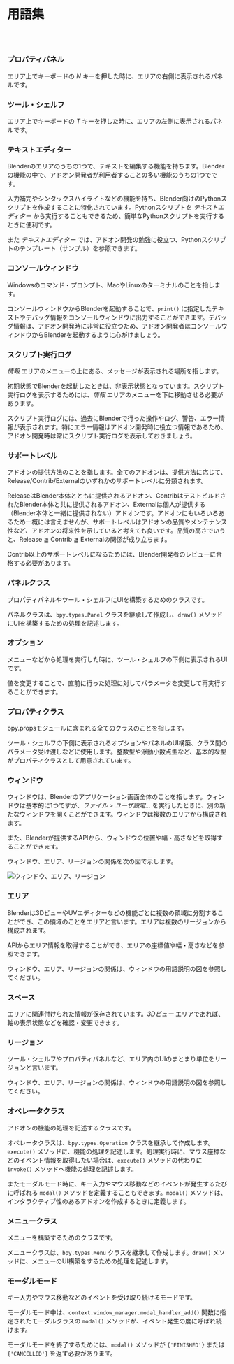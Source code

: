<div id="sect_title_img_0_0"></div>

<div id="sect_title_text"></div>

# 用語集

<div id="preface"></div>

###### 　


### プロパティパネル

エリア上でキーボードの *N* キーを押した時に、エリアの右側に表示されるパネルです。


### ツール・シェルフ

エリア上でキーボードの *T* キーを押した時に、エリアの左側に表示されるパネルです。


### テキストエディター

Blenderのエリアのうちの1つで、テキストを編集する機能を持ちます。Blenderの機能の中で、アドオン開発者が利用者することの多い機能のうちの1つでです。

入力補完やシンタックスハイライトなどの機能を持ち、Blender向けのPythonスクリプトを作成することに特化されています。Pythonスクリプトを *テキストエディター* から実行することもできるため、簡単なPythonスクリプトを実行するときに便利です。

また *テキストエディター* では、アドオン開発の勉強に役立つ、Pythonスクリプトのテンプレート（サンプル）を参照できます。


### コンソールウィンドウ

Windowsのコマンド・プロンプト、MacやLinuxのターミナルのことを指します。

コンソールウィンドウからBlenderを起動することで、```print()``` に指定したテキストやデバッグ情報をコンソールウィンドウに出力することができます。デバッグ情報は、アドオン開発時に非常に役立つため、アドオン開発者はコンソールウィンドウからBlenderを起動するように心がけましょう。


### スクリプト実行ログ

*情報* エリアのメニューの上にある、メッセージが表示される場所を指します。

初期状態でBlenderを起動したときは、非表示状態となっています。スクリプト実行ログを表示するためには、*情報* エリアのメニューを下に移動させる必要があります。

スクリプト実行ログには、過去にBlenderで行った操作やログ、警告、エラー情報が表示されます。特にエラー情報はアドオン開発時に役立つ情報であるため、アドオン開発時は常にスクリプト実行ログを表示しておきましょう。


<div id="space_m"></div>


### サポートレベル

アドオンの提供方法のことを指します。全てのアドオンは、提供方法に応じて、Release/Contrib/Externalのいずれかのサポートレベルに分類されます。

ReleaseはBlender本体とともに提供されるアドオン、ContribはテストビルドされたBlender本体と共に提供されるアドオン、Externalは個人が提供する（Blender本体と一緒に提供されない）アドオンです。アドオンにもいろいろあるため一概には言えませんが、サポートレベルはアドオンの品質やメンテナンス性など、アドオンの将来性を示していると考えても良いです。品質の高さでいうと、Release ≧ Contrib ≧ Externalの関係が成り立ちます。

Contrib以上のサポートレベルになるためには、Blender開発者のレビューに合格する必要があります。


### パネルクラス

プロパティパネルやツール・シェルフにUIを構築するためのクラスです。

パネルクラスは、```bpy.types.Panel``` クラスを継承して作成し、```draw()``` メソッドにUIを構築するための処理を記述します。


### オプション

メニューなどから処理を実行した時に、ツール・シェルフの下側に表示されるUIです。

値を変更することで、直前に行った処理に対してパラメータを変更して再実行することができます。


### プロパティクラス

bpy.propsモジュールに含まれる全てのクラスのことを指します。

ツール・シェルフの下側に表示されるオプションやパネルのUI構築、クラス間のパラメータ受け渡しなどに使用します。整数型や浮動小数点型など、基本的な型がプロパティクラスとして用意されています。


### ウィンドウ

ウィンドウは、Blenderのアプリケーション画面全体のことを指します。ウィンドウは基本的に1つですが、*ファイル* > *ユーザ設定...* を実行したときに、別の新たなウィンドウを開くことができます。ウィンドウは複数のエリアから構成されます。

また、Blenderが提供するAPIから、ウィンドウの位置や幅・高さなどを取得することができます。

ウィンドウ、エリア、リージョンの関係を次の図で示します。

![ウィンドウ、エリア、リージョン](https://dl.dropboxusercontent.com/s/26y86pmj40qygko/window_region_area.png "ウィンドウ、エリア、リージョン")


### エリア

Blenderは3DビューやUVエディターなどの機能ごとに複数の領域に分割することができ、この領域のことをエリアと言います。エリアは複数のリージョンから構成されます。

APIからエリア情報を取得することができ、エリアの座標値や幅・高さなどを参照できます。

ウィンドウ、エリア、リージョンの関係は、ウィンドウの用語説明の図を参照してください。


### スペース

エリアに関連付けられた情報が保存されています。*3Dビュー* エリアであれば、軸の表示状態などを確認・変更できます。


### リージョン

ツール・シェルフやプロパティパネルなど、エリア内のUIのまとまり単位をリージョンと言います。

ウィンドウ、エリア、リージョンの関係は、ウィンドウの用語説明の図を参照してください。


### オペレータクラス

アドオンの機能の処理を記述するクラスです。

オペレータクラスは、```bpy.types.Operation``` クラスを継承して作成します。```execute()``` メソッドに、機能の処理を記述します。処理実行時に、マウス座標などのイベント情報を取得したい場合は、```execute()``` メソッドの代わりに ```invoke()``` メソッドへ機能の処理を記述します。

またモーダルモード時に、キー入力やマウス移動などのイベントが発生するたびに呼ばれる ```modal()``` メソッドを定義することもできます。```modal()``` メソッドは、インタラクティブ性のあるアドオンを作成するときに定義します。


### メニュークラス

メニューを構築するためのクラスです。

メニュークラスは、```bpy.types.Menu``` クラスを継承して作成します。```draw()``` メソッドに、メニューのUI構築をするための処理を記述します。


### モーダルモード

キー入力やマウス移動などのイベントを受け取り続けるモードです。

モーダルモード中は、```context.window_manager.modal_handler_add()``` 関数に指定されたモーダルクラスの ```modal()``` メソッドが、イベント発生の度に呼ばれ続けます。

モーダルモードを終了するためには、```modal()``` メソッドが ```{'FINISHED'}``` または ```{'CANCELLED'}``` を返す必要があります。
